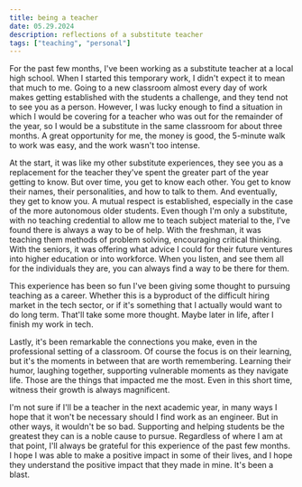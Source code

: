 ```yaml
---
title: being a teacher
date: 05.29.2024
description: reflections of a substitute teacher
tags: ["teaching", "personal"]
---
```


For the past few months, I've been working as a substitute teacher at a local high school. When I started this temporary work, I didn't expect it to mean that much to me. Going to a new classroom almost every day of work makes getting established with the students a challenge, and they tend not to see you as a person. However, I was lucky enough to find a situation in which I would be covering for a teacher who was out for the remainder of the year, so I would be a substitute in the same classroom for about three months. A great opportunity for me, the money is good, the 5-minute walk to work was easy, and the work wasn't too intense.

At the start, it was like my other substitute experiences, they see you as a replacement for the teacher they've spent the greater part of the year getting to know. But over time, you get to know each other. You get to know their names, their personalities, and how to talk to them. And eventually, they get to know you. A mutual respect is established, especially in the case of the more autonomous older students. Even though I'm only a substitute, with no teaching credential to allow me to teach subject material to the, I've found there is always a way to be of help. With the freshman, it was teaching them methods of problem solving, encouraging critical thinking. With the seniors, it was offering what advice I could for their future ventures into higher education or into workforce. When you listen, and see them all for the individuals they are, you can always find a way to be there for them.

This experience has been so fun I've been giving some thought to pursuing teaching as a career. Whether this is a byproduct of the difficult hiring market in the tech sector, or if it's something that I actually would want to do long term. That'll take some more thought. Maybe later in life, after I finish my work in tech. 

Lastly, it's been remarkable the connections you make, even in the professional setting of a classroom. Of course the focus is on their learning, but it's the moments in between that are worth remembering. Learning their humor, laughing together, supporting vulnerable moments as they navigate life. Those are the things that impacted me the most. Even in this short time, witness their growth is always magnificent.

I'm not sure if I'll be a teacher in the next academic year, in many ways I hope that it won't be necessary should I find work as an engineer. But in other ways, it wouldn't be so bad. Supporting and helping students be the greatest they can is a noble cause to pursue. Regardless of where I am at that point, I'll always be grateful for this experience of the past few months. I hope I was able to make a positive impact in some of their lives, and I hope they understand the positive impact that they made in mine. It's been a blast.